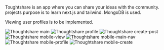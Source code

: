 Toughtshare is an app where you can share your ideas with the community.
projects purpose is to learn next.js and tailwind. MongoDB is used.

Viewing user profiles is to be implemented.

![Thoughtshare main](https://github.com/kaankirman/thoughtshare/assets/65332708/9e6668ff-7635-42fd-aa80-8692698953cd)
![Thoughtshare profile](https://github.com/kaankirman/thoughtshare/assets/65332708/9047803f-9855-4266-b423-5812923cc1f1)
![Thoughtshare create-post](https://github.com/kaankirman/thoughtshare/assets/65332708/54f99e02-83a5-4cb9-93eb-9cbd6acc68fe)
![Thoughtshare mobile-view](https://github.com/kaankirman/thoughtshare/assets/65332708/83d95de7-408f-4f65-bda3-8d00a5d4c087)
![Thoughtshare mobile-main-nav](https://github.com/kaankirman/thoughtshare/assets/65332708/f8042a4a-e5fb-4a5e-81b1-d5497dbb36d3)
![Thoughtshare mobile-profile](https://github.com/kaankirman/thoughtshare/assets/65332708/a6ea3b4f-13ca-4a9d-9185-1210a860acda)
![Thoughtshare mobile-create](https://github.com/kaankirman/thoughtshare/assets/65332708/2082abcc-21f5-400e-afa7-4262c4d8c373)
